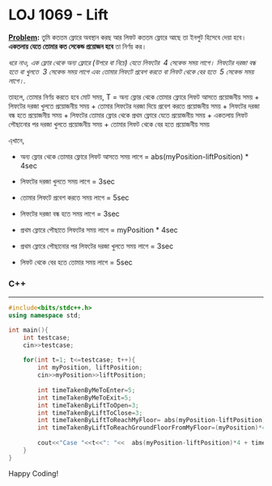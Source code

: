 # LOJ 1069 - Lift

**[Problem](http://lightoj.com/volume_showproblem.php?problem=1069):** তুমি কততম ফ্লোরে অবস্থান করছ আর লিফট কততম ফ্লোরে আছে তা ইনপুট হিসেবে দেয়া হবে। **একতলায় যেতে তোমার কত সেকেন্ড প্রয়োজন হবে** তা নির্ণয় কর।

_ধরে নাও, এক ফ্লোর থেকে অন্য ফ্লোরে (উপরে বা নিচে) যেতে লিফটের &nbsp;4 সেকেন্ড সময় লাগে। লিফটের দরজা বন্ধ হতে বা খুলতে &nbsp;3 সেকেন্ড সময় লাগে এবং তোমার লিফটে প্রবেশ করতে বা লিফট থেকে বের হতে &nbsp;5 সেকেন্ড সময় লাগে।._

তাহলে, তোমার নির্ণয় করতে হবে মোট সময়, T = অন্য ফ্লোর থেকে তোমার ফ্লোরে লিফট আসতে প্রয়োজনীয় সময় + লিফটের দরজা খুলতে প্রয়োজনীয় সময় + তোমার লিফটের দরজা দিয়ে প্রবেশ করতে প্রয়োজনীয় সময়  + লিফটের দরজা বন্ধ হতে প্রয়োজনীয় সময় + লিফটের তোমার ফ্লোর থেকে প্রথম ফ্লোরে যেতে প্রয়োজনীয় সময় + একতলায় লিফট পৌছানোর পর দরজা খুলতে প্রয়োজনীয় সময় + তোমার লিফট থেকে বের হতে প্রয়োজনীয় সময় 

এ্খানে, 
- অন্য ফ্লোর থেকে তোমার ফ্লোরে লিফট আসতে সময় লাগে = abs(myPosition-liftPosition) * 4sec

- লিফটের দরজা খুলতে সময় লাগে = 3sec

- তোমার লিফটে প্রবেশ করতে সময় লাগে = 5sec

-  লিফটের দরজা বন্ধ হতে সময় লাগে = 3sec

-  প্রথম ফ্লোরে পৌছাতে লিফটের সময় লাগে = myPosition * 4sec

- প্রথম ফ্লোরে পৌছানোর পর লিফটের দরজা খুলতে সময় লাগে = 3sec

- লিফট থেকে বের হতে তোমার সময় লাগে = 5sec



### C++
-----
```c++
#include<bits/stdc++.h>
using namespace std;

int main(){
    int testcase; 
    cin>>testcase;
    
    for(int t=1; t<=testcase; t++){
        int myPosition, liftPosition;
        cin>>myPosition>>liftPosition;
      
        int timeTakenByMeToEnter=5;
        int timeTakenByMeToExit=5;
        int timeTakenByLiftToOpen=3;
        int timeTakenByLiftToClose=3;
        int timeTakenByLiftToReachMyFloor= abs(myPosition-liftPosition)*4; // লিফট যদি 7 তলায় থাকত আর আমি দোতলায় থাকতাম, লিফটের অতিক্রান্ত ফ্লোরসংখ্যা = (2-7)= -5 । ফ্লোরসংখ্যা কখনো ঋণাত্বক হতে পারেনা। ঋণাত্বক মান এড়ানোর জন্য আমরা abs() function ব্যবহার করেছি। যেহেতু লিফটের এক ফ্লোর থেকে অন্য ফ্লোরে যেতে 4 সেকেন্ড লাগে, তাই 4 দিয়ে গুণ করা হয়েছে।
        int timeTakenByLiftToReachGroundFloorFromMyFloor=(myPosition)*4; // লিফট এক ফ্লোর থেকে অন্য ফ্লোরে যেতে 4 সেকেন্ড সময় নেয় বলে 4 দিয়ে গুণ করা হয়েছে।
        
        cout<<"Case "<<t<<": "<<  abs(myPosition-liftPosition)*4 + timeTakenByLiftToOpen + timeTakenByMeToEnter + timeTakenByLiftToClose + (myPosition)*4 + timeTakenByLiftToOpen + timeTakenByMeToExit<<endl;
    }
}
```
Happy Coding!
